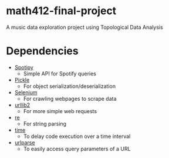 # math412-final-project

A music data exploration project using Topological Data Analysis

# Dependencies

- [Spotipy](https://spotipy.readthedocs.io/en/latest/#installation)
  - Simple API for Spotify queries
- [Pickle](https://docs.python.org/3/library/pickle.html)
  - For object serialization/deserialization
- [Selenium](http://selenium-python.readthedocs.io/)
  - For crawling webpages to scrape data
- [urllib2](https://docs.python.org/2/library/urllib2.html)
  - For more simple web requests
- [re](https://docs.python.org/2/library/re.html)
  - For string parsing
- [time](https://docs.python.org/2/library/time.html)
  - To delay code execution over a time interval
- [urlparse](https://docs.python.org/2/library/urlparse.html)
  - To easily access query parameters of a URL
